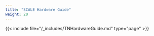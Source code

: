```yaml
---
title: "SCALE Hardware Guide"
weight: 20
---
```


{{< include file="/_includes/TNHardwareGuide.md" type="page" >}}
